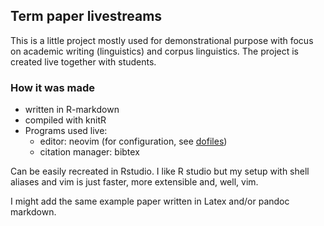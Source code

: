 ## Term paper livestreams

This is a little project mostly used for demonstrational purpose with focus on academic writing (linguistics) and corpus linguistics. The project is created live together with students.

### How it was made

- written in R-markdown
- compiled with knitR
- Programs used live:
  * editor: neovim (for configuration, see [dofiles](https://github.com/alex-raw/dotfiles/tree/master/.config/nvim))
  * citation manager: bibtex

Can be easily recreated in Rstudio. I like R studio but my setup with shell aliases and vim is just faster, more extensible and, well, vim.

I might add the same example paper written in Latex and/or pandoc markdown.
